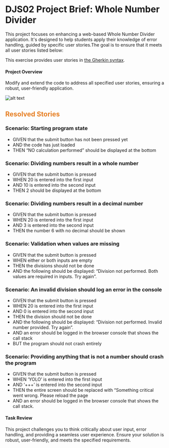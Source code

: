 # DJS02 Project Brief: Whole Number Divider

This project focuses on enhancing a web-based Whole Number Divider application. It's designed to help students apply their knowledge of error handling, guided by specific user stories.The goal is to ensure that it meets all user stories listed below:

This exercise provides user stories in [the Gherkin syntax](https://docs.behat.org/en/v2.5/guides/1.gherkin.html).

#### Project Overview

Modify and extend the code to address all specified user stories, ensuring a robust, user-friendly application.

![alt text](image.png)

<h2 style="color:#e67e22">Resolved Stories</h2>

### Scenario: Starting program state

- GIVEN that the submit button has not been pressed yet
- AND the code has just loaded
- THEN “NO calculation performed” should be displayed at the bottom

### Scenario: Dividing numbers result in a whole number

- GIVEN that the submit button is pressed
- WHEN 20 is entered into the first input
- AND 10 is entered into the second input
- THEN 2 should be displayed at the bottom

### Scenario: Dividing numbers result in a decimal number

- GIVEN that the submit button is pressed
- WHEN 20 is entered into the first input
- AND 3 is entered into the second input
- THEN the number 6 with no decimal should be shown

### Scenario: Validation when values are missing

- GIVEN that the submit button is pressed
- WHEN either or both inputs are empty
- THEN the divisions should not be done
- AND the following should be displayed: “Division not performed. Both values are required in inputs. Try again”.

### Scenario: An invalid division should log an error in the console

- GIVEN that the submit button is pressed
- WHEN 20 is entered into the first input
- AND 0 is entered into the second input
- THEN the division should not be done
- AND the following should be displayed: “Division not performed. Invalid number provided. Try again”.
- AND an error should be logged in the browser console that shows the call stack
- BUT the program should not crash entirely

### Scenario: Providing anything that is not a number should crash the program

- GIVEN that the submit button is pressed
- WHEN ‘YOLO’ is entered into the first input
- AND ‘+++’ is entered into the second input
- THEN the entire screen should be replaced with “Something critical went wrong. Please reload the page
- AND an error should be logged in the browser console that shows the call stack.

#### Task Review

This project challenges you to think critically about user input, error handling, and providing a seamless user experience. Ensure your solution is robust, user-friendly, and meets the specified requirements.
